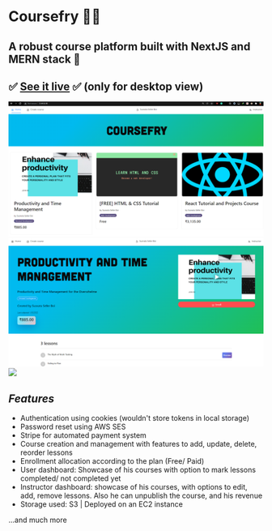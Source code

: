 # Coursefry 🏃‍♀️

## A robust course platform built with NextJS and MERN stack 💨

## ✅ [See it live](http://ec2-3-141-8-18.us-east-2.compute.amazonaws.com/) ✅ (only for desktop view)

<img src="./coursefry ss/Screenshot_2.png">
<img src="./coursefry ss/Screenshot_1.png">

<img src="./coursefry ss/20220113_211010.gif">

## *Features* 


- Authentication using cookies (wouldn't store tokens in local storage)
- Password reset using AWS SES
- Stripe for automated payment system
- Course creation and management with features to add, update, delete, reorder lessons
- Enrollment allocation according to the plan (Free/ Paid)
- User dashboard: Showcase of his courses with option to mark lessons completed/ not completed yet
- Instructor dashboard: showcase of his courses, with options to edit, add, remove lessons. Also he can unpublish the course, and his revenue 
- Storage used: S3 | Deployed on an EC2 instance

...and much more

<!--
<hr />

## How to run locally:


 ### Open two terminals. Run client and server:

<code> cd client </code>

> ###### Download the node_modules:  <code> npm install </code> 
<code> npm run dev </code>

<br />

<code> cd server </code>
> ###### Download the node_modules: <code> npm install </code> 
<code> npm start </code>

<br />

 Now go to http://localhost:3000/
-->

